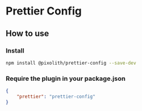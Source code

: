 # Prettier Config

## How to use

### Install

```bash
npm install @pixolith/prettier-config --save-dev
```

### Require the plugin in your package.json

```json
{
    "prettier": "prettier-config"
}
```
